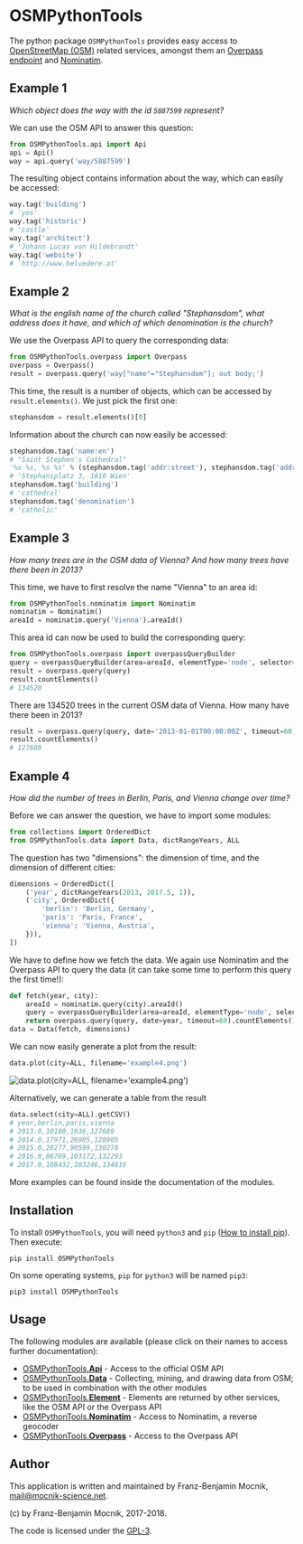 # OSMPythonTools

The python package `OSMPythonTools` provides easy access to [OpenStreetMap (OSM)](http://www.openstreetmap.org) related services, amongst them an [Overpass endpoint](http://wiki.openstreetmap.org/wiki/Overpass_API) and [Nominatim](http://nominatim.openstreetmap.org).

## Example 1

*Which object does the way with the id `5887599` represent?*

We can use the OSM API to answer this question:
```python
from OSMPythonTools.api import Api
api = Api()
way = api.query('way/5887599')
```
The resulting object contains information about the way, which can easily be accessed:
```python
way.tag('building')
# 'yes'
way.tag('historic')
# 'castle'
way.tag('architect')
# 'Johann Lucas von Hildebrandt'
way.tag('website')
# 'http://www.belvedere.at'
```

## Example 2

*What is the english name of the church called "Stephansdom", what address does it have, and which of which denomination is the church?*

We use the Overpass API to query the corresponding data:
```python
from OSMPythonTools.overpass import Overpass
overpass = Overpass()
result = overpass.query('way["name"="Stephansdom"]; out body;')
```
This time, the result is a number of objects, which can be accessed by `result.elements()`. We just pick the first one: 
```python
stephansdom = result.elements()[0]
```
Information about the church can now easily be accessed:
```python
stephansdom.tag('name:en')
# "Saint Stephen's Cathedral"
'%s %s, %s %s' % (stephansdom.tag('addr:street'), stephansdom.tag('addr:housenumber'), stephansdom.tag('addr:postcode'), stephansdom.tag('addr:city'))
# 'Stephansplatz 3, 1010 Wien'
stephansdom.tag('building')
# 'cathedral'
stephansdom.tag('denomination')
# 'catholic'
```

## Example 3

*How many trees are in the OSM data of Vienna? And how many trees have there been in 2013?*

This time, we have to first resolve the name "Vienna" to an area id:
```python
from OSMPythonTools.nominatim import Nominatim
nominatim = Nominatim()
areaId = nominatim.query('Vienna').areaId()
```
This area id can now be used to build the corresponding query:
```python
from OSMPythonTools.overpass import overpassQueryBuilder
query = overpassQueryBuilder(area=areaId, elementType='node', selector='"natural"="tree"', out='count')
result = overpass.query(query)
result.countElements()
# 134520
```
There are 134520 trees in the current OSM data of Vienna. How many have there been in 2013?
```python
result = overpass.query(query, date='2013-01-01T00:00:00Z', timeout=60)
result.countElements()
# 127689
```

## Example 4

*How did the number of trees in Berlin, Paris, and Vienna change over time?*

Before we can answer the question, we have to import some modules:
```python
from collections import OrderedDict
from OSMPythonTools.data import Data, dictRangeYears, ALL
```
The question has two "dimensions": the dimension of time, and the dimension of different cities:
```python
dimensions = OrderedDict([
    ('year', dictRangeYears(2013, 2017.5, 1)),
    ('city', OrderedDict({
        'berlin': 'Berlin, Germany',
        'paris': 'Paris, France',
        'vienna': 'Vienna, Austria',
    })),
])
```
We have to define how we fetch the data. We again use Nominatim and the Overpass API to query the data (it can take some time to perform this query the first time!):
```python
def fetch(year, city):
    areaId = nominatim.query(city).areaId()
    query = overpassQueryBuilder(area=areaId, elementType='node', selector='"natural"="tree"', out='count')
    return overpass.query(query, date=year, timeout=60).countElements()
data = Data(fetch, dimensions)
```
We can now easily generate a plot from the result:
```python
data.plot(city=ALL, filename='example4.png')
```

![data.plot(city=ALL, filename='example4.png')](https://github.com/mocnik-science/osm-python-tools/blob/master/examples/example4.png)

Alternatively, we can generate a table from the result
```python
data.select(city=ALL).getCSV()
# year,berlin,paris,vienna
# 2013.0,10180,1936,127689
# 2014.0,17971,26905,128905
# 2015.0,28277,90599,130278
# 2016.0,86769,103172,132293
# 2017.0,108432,103246,134616
```

More examples can be found inside the documentation of the modules.

## Installation

To install `OSMPythonTools`, you will need `python3` and `pip` ([How to install pip](https://pip.pypa.io/en/stable/installing/)). Then execute:
```shell
pip install OSMPythonTools
```
On some operating systems, `pip` for `python3` will be named `pip3`:
```shell
pip3 install OSMPythonTools
```

## Usage

The following modules are available (please click on their names to access further documentation):

* [OSMPythonTools.**Api**](docs/api.md) - Access to the official OSM API
* [OSMPythonTools.**Data**](docs/data.md) - Collecting, mining, and drawing data from OSM; to be used in combination with the other modules
* [OSMPythonTools.**Element**](docs/element.md) - Elements are returned by other services, like the OSM API or the Overpass API
* [OSMPythonTools.**Nominatim**](docs/nominatim.md) - Access to Nominatim, a reverse geocoder
* [OSMPythonTools.**Overpass**](docs/overpass.md) - Access to the Overpass API

## Author

This application is written and maintained by Franz-Benjamin Mocnik, <mail@mocnik-science.net>.

(c) by Franz-Benjamin Mocnik, 2017-2018.

The code is licensed under the [GPL-3](https://github.com/mocnik-science/osm-python-tools/blob/master/LICENSE.md).
